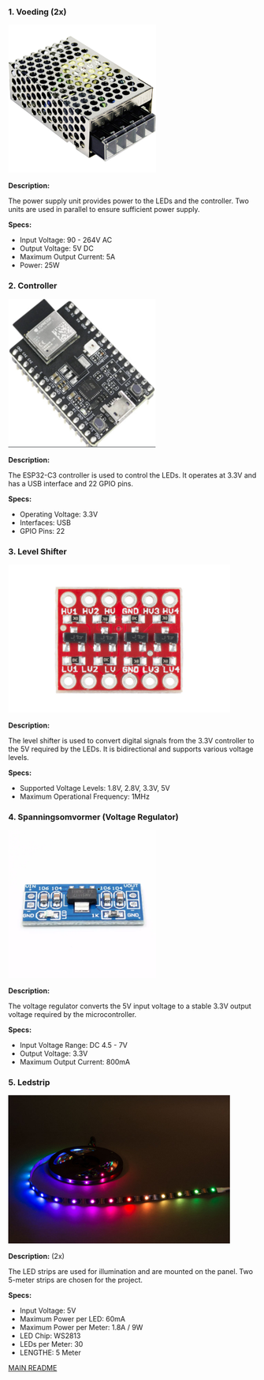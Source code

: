 ### 1. Voeding (2x)
<img src="voeding.jpg" height="300">

**Description:**

The power supply unit provides power to the LEDs and the controller. Two units are used in parallel to ensure sufficient power supply.

**Specs:**
- Input Voltage: 90 - 264V AC
- Output Voltage: 5V DC
- Maximum Output Current: 5A
- Power: 25W

### 2. Controller
<img src="Controller.png" height="300">

**Description:**

The ESP32-C3 controller is used to control the LEDs. It operates at 3.3V and has a USB interface and 22 GPIO pins.

**Specs:**
- Operating Voltage: 3.3V
- Interfaces: USB
- GPIO Pins: 22

### 3. Level Shifter
<img src="level_shifter.jpg" height="300">

**Description:**

The level shifter is used to convert digital signals from the 3.3V controller to the 5V required by the LEDs. It is bidirectional and supports various voltage levels.

**Specs:**
- Supported Voltage Levels: 1.8V, 2.8V, 3.3V, 5V
- Maximum Operational Frequency: 1MHz

### 4. Spanningsomvormer (Voltage Regulator)
<img src="voltage_regulator.webp" height="300">

**Description:**

The voltage regulator converts the 5V input voltage to a stable 3.3V output voltage required by the microcontroller.

**Specs:**
- Input Voltage Range: DC 4.5 - 7V
- Output Voltage: 3.3V
- Maximum Output Current: 800mA

### 5. Ledstrip
<img src="ledstrip.jpg" alt="ledstrip gekozen voor ons project" height="300">

**Description:** (2x)

The LED strips are used for illumination and are mounted on the panel. Two 5-meter strips are chosen for the project.

**Specs:**
- Input Voltage: 5V
- Maximum Power per LED: 60mA
- Maximum Power per Meter: 1.8A / 9W
- LED Chip: WS2813
- LEDs per Meter: 30
- LENGTHE: 5 Meter



[MAIN README](../README.md)
